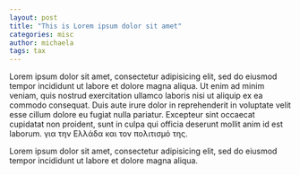 ```yaml
---
layout: post
title: "This is Lorem ipsum dolor sit amet"
categories: misc
author: michaela
tags: tax
---
```

Lorem ipsum dolor sit amet, consectetur adipisicing elit, sed do eiusmod tempor incididunt ut labore et dolore magna aliqua. Ut enim ad minim veniam, quis nostrud exercitation ullamco laboris nisi ut aliquip ex ea commodo consequat. Duis aute irure dolor in reprehenderit in voluptate velit esse cillum dolore eu fugiat nulla pariatur. Excepteur sint occaecat cupidatat non proident, sunt in culpa qui officia deserunt mollit anim id est laborum. για την Ελλάδα και τον πολιτισμό της.

Lorem ipsum dolor sit amet, consectetur adipisicing elit, sed do eiusmod tempor incididunt ut labore et dolore magna aliqua.
